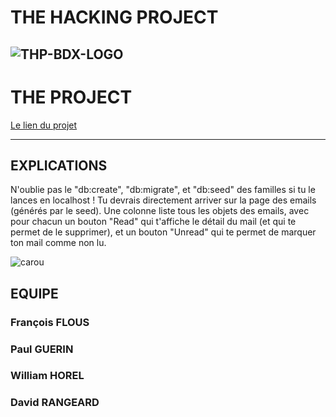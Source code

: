 # THE HACKING PROJECT
![THP-BDX-LOGO](http://image.noelshack.com/fichiers/2018/45/1/1541412703-thpbdx1.png)
---
# THE PROJECT

[Le lien du projet](https://mailgibson.herokuapp.com/)

---
## EXPLICATIONS

N'oublie pas le "db:create", "db:migrate", et "db:seed" des familles si tu le lances en localhost !
Tu devrais directement arriver sur la page des emails (générés par le seed). Une colonne liste tous les objets des emails, avec pour chacun un bouton "Read" qui t'affiche le détail du mail (et qui te permet de le supprimer), et un bouton "Unread" qui te permet de marquer ton mail comme non lu.

![carou](https://media.giphy.com/media/dZ3xLxsO6Qe7m/giphy.gif)


## EQUIPE

### François FLOUS

### Paul GUERIN

### William HOREL

### David RANGEARD
